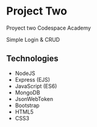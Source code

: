 # Project Two
Proyect two Codespace Academy

Simple Login & CRUD 

## Technologies
* NodeJS
* Express (EJS)
* JavaScript (ES6)
* MongoDB
* JsonWebToken
* Bootstrap
* HTML5
* CSS3
